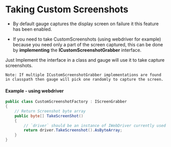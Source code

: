 # Taking Custom Screenshots
* By default gauge captures the display screen on failure it this feature has been enabled.

* If you need to take CustomScreenshots (using webdriver for example) because you need only a part of the screen captured, this can be done by **implementing** the **ICustomScreenshotGrabber** interface.

Just Implement the interface in a class and gauge will use it to take capture screenshots.

````
Note: If multiple ICustomScreenshotGrabber implementations are found in classpath then gauge will pick one randomly to capture the screen.
````


#### Example - using webdriver

````csharp
public class CustomScreenshotFactory : IScreenGrabber
{
    // Return Screenshot byte array
    public byte[] TakeScreenShot()
    {
        // `driver` should be an instance of IWebDriver currently used
        return driver.TakeScreenshot().AsByteArray;
    }
}
````
